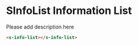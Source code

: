# SInfoList Information List

Please add description here

``` html
<s-info-list></s-info-list>
```
